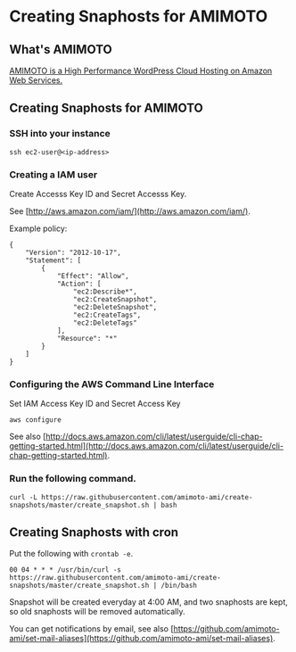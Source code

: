 # Creating Snaphosts for AMIMOTO

## What's AMIMOTO

[AMIMOTO is a High Performance WordPress Cloud Hosting on Amazon Web Services.](http://amimoto-ami.com/)

## Creating Snaphosts for AMIMOTO

### SSH into your instance

```
ssh ec2-user@<ip-address>
```

### Creating a IAM user

Create Accesss Key ID and Secret Accesss Key.

See [http://aws.amazon.com/iam/](http://aws.amazon.com/iam/).

Example policy:

```
{
    "Version": "2012-10-17",
    "Statement": [
        {
            "Effect": "Allow",
            "Action": [
                "ec2:Describe*",
                "ec2:CreateSnapshot",
                "ec2:DeleteSnapshot",
                "ec2:CreateTags",
                "ec2:DeleteTags"
            ],
            "Resource": "*"
        }
    ]
}
```

### Configuring the AWS Command Line Interface

Set IAM Access Key ID and Secret Access Key

```
aws configure
```

See also [http://docs.aws.amazon.com/cli/latest/userguide/cli-chap-getting-started.html](http://docs.aws.amazon.com/cli/latest/userguide/cli-chap-getting-started.html).

### Run the following command.

```
curl -L https://raw.githubusercontent.com/amimoto-ami/create-snapshots/master/create_snapshot.sh | bash
```

## Creating Snaphosts with cron

Put the following with `crontab -e`.

```
00 04 * * * /usr/bin/curl -s https://raw.githubusercontent.com/amimoto-ami/create-snapshots/master/create_snapshot.sh | /bin/bash
```

Snapshot will be created everyday at 4:00 AM, and two snaphosts are kept, so old snaphosts will be removed automatically.

You can get notifications by email, see also [https://github.com/amimoto-ami/set-mail-aliases](https://github.com/amimoto-ami/set-mail-aliases).

